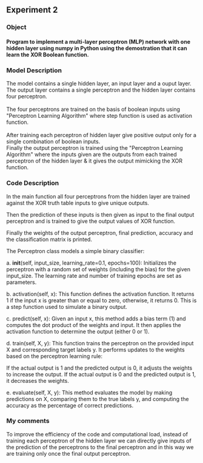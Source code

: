 <h2>Experiment 2</h2>
<h3>Object</h3>
<h4>Program to implement a multi-layer perceptron (MLP) network with one hidden layer using numpy in Python using the demostration that it can learn the XOR Boolean function.</h4>

<h3>Model Description</h3>
The model contains a single hidden layer, an input layer and a ouput layer. The output layer contains a single perceptron and the hidden layer contains four perceptron. <br><br>
The four perceptrons are trained on the basis of boolean inputs using "Perceptron Learning Algorithm" where step function is used as activation function. <br><br>
After training each perceptron of hidden layer give positive output only for a single combination of boolean inputs. <br>
Finally the output perceptron is trained using the "Perceptron Learning Algorithm" where the inputs given are the outputs from 
each trained perceptron of the hidden layer & it gives the output mimicking the XOR function. 

<h3>Code Description</h3>

In the main function all four perceptrons from the hidden layer are trained against the XOR truth table inputs to give unique outputs.

Then the prediction of these inputs is then given as input to the final output perceptron and is trained to give the output values of XOR function. 

Finally the weights of the output perceptron, final prediction, accuracy and the classification matrix is printed. 

The Perceptron class models a simple binary classifier:

a. __init__(self, input_size, learning_rate=0.1, epochs=100): Initializes the perceptron with a random set of weights (including the bias) for the given input_size. The learning rate and number of training epochs are set as parameters.

b. activation(self, x): This function defines the activation function. It returns 1 if the input x is greater than or equal to zero, otherwise, it returns 0. This is a step function used to simulate a binary output.

c. predict(self, x): Given an input x, this method adds a bias term (1) and computes the dot product of the weights and input. It then applies the activation function to determine the output (either 0 or 1).

d. train(self, X, y): This function trains the perceptron on the provided input X and corresponding target labels y. It performs updates to the weights based on the perceptron learning rule:

If the actual output is 1 and the predicted output is 0, it adjusts the weights to increase the output.
If the actual output is 0 and the predicted output is 1, it decreases the weights.

e. evaluate(self, X, y): This method evaluates the model by making predictions on X, comparing them to the true labels y, and computing the accuracy as the percentage of correct predictions.

<h3>My comments</h3>

To improve the efficiency of the code and computational load, instead of training each perceptron of the hidden layer we can directly give inputs of the prediction of the perceptrons to the final perceptron and in this way we are training only once the final output perceptron. 
 
